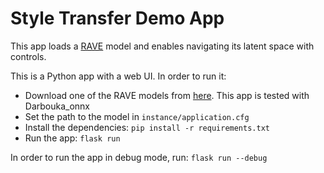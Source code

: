 # Style Transfer Demo App

This app loads a [RAVE](https://github.com/acids-ircam/RAVE) model and enables navigating its latent space with controls.

This is a Python app with a web UI. In order to run it:
* Download one of the RAVE models from [here](https://acids-ircam.github.io/rave_models_download).
This app is tested with Darbouka_onnx
* Set the path to the model in `instance/application.cfg`
* Install the dependencies:
`pip install -r requirements.txt`
* Run the app:
`flask run`

In order to run the app in debug mode, run:
`flask run --debug`
